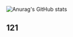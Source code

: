 ![Anurag's GitHub stats](https://github-readme-stats.vercel.app/api?username=HeronZing&show_icons=true&theme=merko)

## 121
